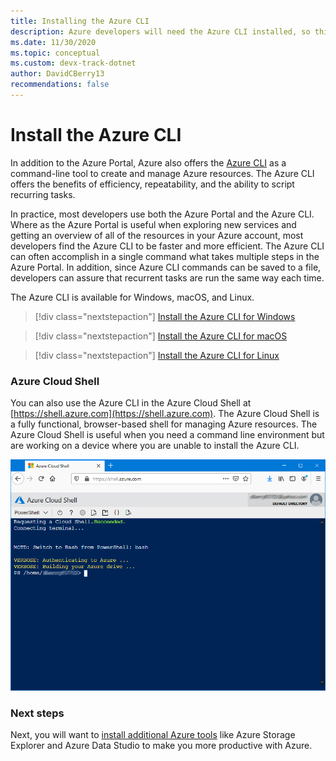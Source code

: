 ```yaml
---
title: Installing the Azure CLI
description: Azure developers will need the Azure CLI installed, so this article describes why you need the CLI and where to download and install it from.
ms.date: 11/30/2020
ms.topic: conceptual
ms.custom: devx-track-dotnet
author: DavidCBerry13
recommendations: false
---
```


# Install the Azure CLI

In addition to the Azure Portal, Azure also offers the [Azure CLI](/cli/azure/) as a command-line tool to create and manage Azure resources. The Azure CLI offers the benefits of efficiency, repeatability, and the ability to script recurring tasks.  

In practice, most developers use both the Azure Portal and the Azure CLI. Where as the Azure Portal is useful when exploring new services and getting an overview of all of the resources in your Azure account, most developers find the Azure CLI to be faster and more efficient.  The Azure CLI can often accomplish in a single command what takes multiple steps in the Azure Portal.  In addition, since Azure CLI commands can be saved to a file, developers can assure that recurrent tasks are run the same way each time.

The Azure CLI is available for Windows, macOS, and Linux.

> [!div class="nextstepaction"]
> [Install the Azure CLI for Windows](/cli/azure/install-azure-cli-windows?tabs=azure-cli)

> [!div class="nextstepaction"]
> [Install the Azure CLI for macOS](/cli/azure/install-azure-cli-macos)

> [!div class="nextstepaction"]
> [Install the Azure CLI for Linux](/cli/azure/install-azure-cli-linux)

### Azure Cloud Shell

You can also use the Azure CLI in the Azure Cloud Shell at [https://shell.azure.com](https://shell.azure.com).  The Azure Cloud Shell is a fully functional, browser-based shell for managing Azure resources.  The Azure Cloud Shell is useful when you need a command line environment but are working on a device where you are unable to install the Azure CLI.

![Screenshot of the Azure Cloud Shell running in a browser](media/azure-cloud-shell.png)

### Next steps

Next, you will want to [install additional Azure tools](./azure-tools.md) like Azure Storage Explorer and Azure Data Studio to make you more productive with Azure.
